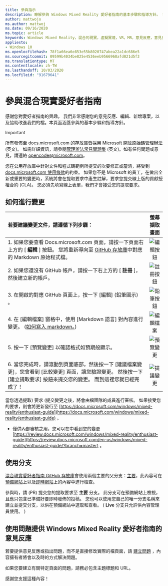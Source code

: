 ```yaml
---
title: 參與指示
description: 瞭解參與 Windows Mixed Reality 愛好者指南的基本步驟和指導方針。 我們非常感謝您提供意見反應、編輯、新增和協助。
author: mattwojo
ms.author: mattwoj
ms.date: 09/16/2020
ms.topic: article
keywords: Windows Mixed Reality，混合的現實，虛擬實境，VR，MR，意見反應，意見反應中樞，bug
appliesto:
- Windows 10
ms.openlocfilehash: 78f1a66ea6e853e55b8020747abea22a1dc686e5
ms.sourcegitcommit: 09599b4034be825e4536eeb9566968afd021d5f3
ms.translationtype: MT
ms.contentlocale: zh-TW
ms.lasthandoff: 10/03/2020
ms.locfileid: "91679641"
---
```

# <a name="contributing-to-the-mixed-reality-enthusiast-guide"></a>參與混合現實愛好者指南

感謝您對愛好者指南的興趣。 我們非常感謝您的意見反應、編輯、新增專案，以及協助改進我們的檔。本頁面涵蓋參與的基本步驟和指導方針。

> [!IMPORTANT]
> 所有發佈至 docs.microsoft.com 的存放庫皆採用 [Microsoft 開放原始碼管理辦法](https://opensource.microsoft.com/codeofconduct/) \(英文\)。 如需詳細資訊，請參閱[管理辦法常見問題集](https://opensource.microsoft.com/codeofconduct/faq/) \(英文\)。如有任何問題或意見，請連絡 [opencode@microsoft.com](mailto:opencode@microsoft.com)。<br>
>
> 您在公用存放庫中針對文件和程式碼範例所提交的次要修正或釐清，將受到 [docs.microsoft.com 使用條款](https://docs.microsoft.com/legal/termsofuse)的約束。 如果您不是 Microsoft 的員工，在做出全新或重要的變更時，系統將會在提取要求中產生註解，要求您提交線上版的貢獻授權合約 (CLA)。 您必須先填寫線上表單，我們才會接受您的提取要求。

## <a name="how-to-make-a-change"></a>如何進行變更

| 若要建議變更文件，請遵循下列步驟： | 螢幕擷取畫面 |
| :------------------- | :--------: |
| 1. 如果您要查看 Docs.microsoft.com 頁面，請按一下頁面右上方的 [ **編輯** ] 按鈕。  您將重新導向至 [GitHub 存放庫](https://github.com/MicrosoftDocs/mixedreality-enthusiast-guide)中對應的 Markdown 原始程式檔。 | ![編輯按鈕](images/edit_button.jpg) |
| 2. 如果您還沒有 GitHub 帳戶，請按一下右上方的 [ **註冊** ]，然後建立新的帳戶。 | ![註冊按鈕](images/signup-for-github-button.png)|
| 3. 在開啟的對應 GitHub 頁面上，按一下 [編輯] (鉛筆圖示) 。 | ![鉛筆按鈕](images/pencil_button.jpg)|
| 4. 在 [編輯檔案] 窗格中，使用 [Markdown 語言] 對內容進行變更。  ([如何寫入 markdown。](https://help.github.com/articles/basic-writing-and-formatting-syntax/)) | ![編輯檔案](images/edit-in-github.png)|
| 5. 按一下 [預覽變更] 以確認格式如預期般顯示。 | ![預覽變更](images/edit-in-github.png)|
| 6. 當您完成時，請滾動到頁面底部，然後按一下 [建議檔案變更]，您會看到 [比較變更] 頁面，讓您驗證變更。 然後按一下 [建立提取要求] 按鈕來提交您的變更。 而到這裡您就已經完成了！ | ![提議變更](images/propose.jpg)|

當您透過提取) 要求 (提交變更之後，將會由檔團隊的成員進行審核。 如果接受您的要求，則會將更新發行至 [https://docs.microsoft.com/windows/mixed-reality/enthusiast-guide](https://docs.microsoft.com/windows/mixed-reality/enthusiast-guide) 。

* 僅供內部審核之用，您可以在中看到您的變更 [https://review.docs.microsoft.com/windows/mixed-reality/enthusiast-guide](https://review.docs.microsoft.com/en-us/windows/mixed-reality/enthusiast-guide/?branch=master) 。

## <a name="working-with-branches"></a>使用分支

[混合現實愛好者指南 GitHub 存放庫](https://github.com/MicrosoftDocs/mixedreality-enthusiast-guide)會使用兩個主要的父分支：[主要](https://github.com/MicrosoftDocs/mixedreality-enthusiast-guide/tree/master)，此內容可在[預備網站](https://review.docs.microsoft.com/windows/mixed-reality/enthusiast-guide)上以及[即時](https://github.com/MicrosoftDocs/mixedreality-enthusiast-guide/tree/live)[網站](https://docs.microsoft.com/windows/mixed-reality/enthusiast-guide)上的內容中進行檢查。

參與時，請 (PR) 提交您的提取要求至 **主要** 分支。 此分支可在預備網站上檢視，且應只包含已準備好要即時發佈的投稿。 您也可以使用您自己的唯一分支名稱來建立並提交分支，以供在預備網站中選取和查看。  ( **Live** 分支只允許供內容管理員使用。 ) 

## <a name="using-issues-to-provide-feedback-on-windows-mixed-reality-enthusiast-guide"></a>使用問題提供 Windows Mixed Reality 愛好者指南的意見反應

若要提供意見反應或指出問題，而不是直接修改實際的檔頁面，請 [建立問題](https://github.com/MicrosoftDocs/mixedreality-enthusiast-guide/issues) ，內容擁有者將會以及時的方式解決問題。

如果您要建立有關特定頁面的問題，請務必包含主題標題和 URL。

感謝您支援這種內容！
